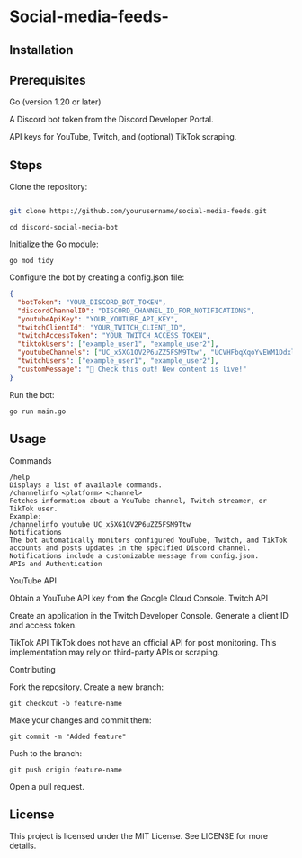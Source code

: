 # Social-media-feeds-

## Installation

## Prerequisites

Go (version 1.20 or later)

A Discord bot token from the Discord Developer Portal.

API keys for YouTube, Twitch, and (optional) TikTok scraping.

## Steps

Clone the repository:

``` bash

git clone https://github.com/yourusername/social-media-feeds.git

```

`cd discord-social-media-bot ` 

Initialize the Go module:

`go mod tidy`  

Configure the bot by creating a config.json file:

``` json
{
  "botToken": "YOUR_DISCORD_BOT_TOKEN",
  "discordChannelID": "DISCORD_CHANNEL_ID_FOR_NOTIFICATIONS",
  "youtubeApiKey": "YOUR_YOUTUBE_API_KEY",
  "twitchClientId": "YOUR_TWITCH_CLIENT_ID",
  "twitchAccessToken": "YOUR_TWITCH_ACCESS_TOKEN",
  "tiktokUsers": ["example_user1", "example_user2"],
  "youtubeChannels": ["UC_x5XG1OV2P6uZZ5FSM9Ttw", "UCVHFbqXqoYvEWM1Ddxl0QDg"],
  "twitchUsers": ["example_user1", "example_user2"],
  "customMessage": "🎉 Check this out! New content is live!"
}

```


Run the bot:

`go run main.go ` 

## Usage

Commands
```
/help
Displays a list of available commands.
/channelinfo <platform> <channel>
Fetches information about a YouTube channel, Twitch streamer, or TikTok user.
Example:
/channelinfo youtube UC_x5XG1OV2P6uZZ5FSM9Ttw  
Notifications
The bot automatically monitors configured YouTube, Twitch, and TikTok accounts and posts updates in the specified Discord channel.
Notifications include a customizable message from config.json.
APIs and Authentication

```


YouTube API

Obtain a YouTube API key from the Google Cloud Console.
Twitch API

Create an application in the Twitch Developer Console.
Generate a client ID and access token.

TikTok API
TikTok does not have an official API for post monitoring. This implementation may rely on third-party APIs or scraping.

Contributing

Fork the repository.
Create a new branch:

``git checkout -b feature-name``  

Make your changes and commit them:

``git commit -m "Added feature" `` 

Push to the branch:

`git push origin feature-name ` 

Open a pull request.

## License

This project is licensed under the MIT License. See LICENSE for more details.


